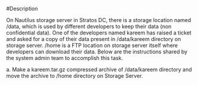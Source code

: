 #Description

On Nautilus storage server in Stratos DC, there is a storage location named /data, which is used by different developers to keep their data (non confidential data). One of the developers named kareem has raised a ticket and asked for a copy of their data present in /data/kareem directory on storage server. /home is a FTP location on storage server itself where developers can download their data. Below are the instructions shared by the system admin team to accomplish this task.

a. Make a kareem.tar.gz compressed archive of /data/kareem directory and move the archive to /home directory on Storage Server.
